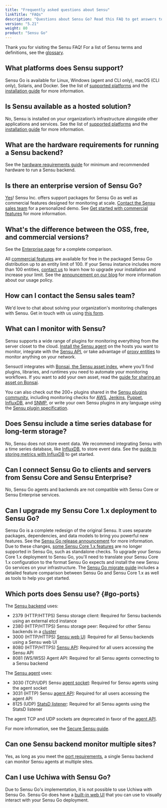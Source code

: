 ```yaml
---
title: "Frequently asked questions about Sensu"
linkTitle: "FAQs"
description: "Questions about Sensu Go? Read this FAQ to get answers to questions about what platforms Sensu supports and what you can monitor with Sensu."
version: "5.21"
weight: 80
product: "Sensu Go"
---
```


Thank you for visiting the Sensu FAQ!
For a list of Sensu terms and definitions, see the [glossary][7].

## What platforms does Sensu support?

Sensu Go is available for Linux, Windows (agent and CLI only), macOS (CLI only), Solaris, and Docker.
See the list of [supported platforms][1] and the [installation guide][2] for more information.

## Is Sensu available as a hosted solution?

No, Sensu is installed on your organization’s infrastructure alongside other applications and services.
See the list of [supported platforms][1] and the [installation guide][2] for more information.

## What are the hardware requirements for running a Sensu backend?

See the [hardware requirements guide][5] for minimum and recommended hardware to run a Sensu backend.

## Is there an enterprise version of Sensu Go?

[Yes][31]! Sensu Inc. offers support packages for Sensu Go as well as commercial features designed for monitoring at scale.
[Contact the Sensu sales team][6] for a personalized demo.
See [Get started with commercial features][28] for more information.

## What's the difference between the OSS, free, and commercial versions?

See the [Enterprise page][30] for a complete comparison. 

All [commercial features][28] are available for free in the packaged Sensu Go distribution up to an entity limit of 100.
If your Sensu instance includes more than 100 entities, [contact us][36] to learn how to upgrade your installation and increase your limit.
See the [announcement on our blog][34] for more information about our usage policy.

## How can I contact the Sensu sales team?

We'd love to chat about solving your organization's monitoring challenges with Sensu.
Get in touch with us using [this form][6].

## What can I monitor with Sensu?

Sensu supports a wide range of plugins for monitoring everything from the server closet to the cloud.
[Install the Sensu agent][8] on the hosts you want to monitor, integrate with the [Sensu API][9], or take advantage of [proxy entities][10] to monitor anything on your network.

Sensuctl integrates with [Bonsai, the Sensu asset index][32], where you’ll find plugins, libraries, and runtimes you need to automate your monitoring workflows.
If you want to add your own asset, read the [guide for sharing an asset on Bonsai][33].

You can also check out the 200+ plugins shared in the [Sensu plugins community][11], including monitoring checks for [AWS][13], [Jenkins][14], [Puppet][15], [InfluxDB][16], and [SNMP][17], or write your own Sensu plugins in any language using the [Sensu plugin specification][12].

## Does Sensu include a time series database for long-term storage?

No, Sensu does not store event data.
We recommend integrating Sensu with a time series database, like [InfluxDB][19], to store event data.
See the [guide to storing metrics with InfluxDB][18] to get started.

## Can I connect Sensu Go to clients and servers from Sensu Core and Sensu Enterprise?

No, Sensu Go agents and backends are not compatible with Sensu Core or Sensu Enterprise services.

## Can I upgrade my Sensu Core 1.x deployment to Sensu Go?

Sensu Go is a complete redesign of the original Sensu.
It uses separate packages, dependencies, and data models to bring you powerful new features.
See the [Sensu Go release announcement][3] for more information.
Due to these changes, [some Sensu Core 1.x features][4] are no longer supported in Sensu Go, such as standalone checks.
To upgrade your Sensu Core 1.x deployment to Sensu Go, you'll need to translate your Sensu Core 1.x configuration to the format Sensu Go expects and install the new Sensu Go services on your infrastructure.
The [Sensu Go migrate guide][4] includes a detailed feature comparison between Sensu Go and Sensu Core 1.x as well as tools to help you get started.

## Which ports does Sensu use? {#go-ports}

The [Sensu backend][25] uses:

- 2379 (HTTP/HTTPS) Sensu storage client: Required for Sensu backends using an external etcd instance
- 2380 (HTTP/HTTPS) Sensu storage peer: Required for other Sensu backends in a [cluster][27]
- 3000 (HTTP/HTTPS) [Sensu web UI][24]: Required for all Sensu backends using a Sensu web UI
- 8080 (HTTP/HTTPS) [Sensu API][9]: Required for all users accessing the Sensu API
- 8081 (WS/WSS) Agent API: Required for all Sensu agents connecting to a Sensu backend

The [Sensu agent][26] uses:

- 3030 (TCP/UDP) Sensu [agent socket][21]: Required for Sensu agents using the agent socket
- 3031 (HTTP) Sensu [agent API][21]: Required for all users accessing the agent API
- 8125 (UDP) [StatsD listener][23]: Required for all Sensu agents using the StatsD listener

The agent TCP and UDP sockets are deprecated in favor of the [agent API][21].

For more information, see the [Secure Sensu guide][20].

## Can one Sensu backend monitor multiple sites?

Yes, as long as you meet the [port requirements][37], a single Sensu backend can monitor Sensu agents at multiple sites.

## Can I use Uchiwa with Sensu Go?

Due to Sensu Go's implementation, it is not possible to use Uchiwa with Sensu Go.
Sensu Go does have a [built-in web UI][29] that you can use to visually interact with your Sensu Go deployment.


[1]: ../platforms/
[2]: ../installation/install-sensu/
[3]: https://blog.sensu.io/sensu-go-is-here/
[4]: ../installation/upgrade/
[5]: ../installation/recommended-hardware/
[6]: https://sensu.io/sales/
[7]: ../learn/glossary/
[8]: ../installation/install-sensu#install-sensu-agents
[9]: ../api/overview/
[10]: ../reference/entities/#proxy-entities
[11]: https://github.com/sensu-plugins/
[12]: https://docs.sensu.io/plugins/1.0/reference/#the-sensu-plugin-specification
[13]: https://github.com/sensu-plugins/sensu-plugins-aws/
[14]: https://github.com/sensu-plugins/sensu-plugins-jenkins/
[15]: https://github.com/sensu-plugins/sensu-plugins-puppet/
[16]: https://github.com/sensu-plugins/sensu-plugins-influxdb/
[17]: https://github.com/sensu-plugins/sensu-plugins-snmp/
[18]: ../guides/influx-db-metric-handler/
[19]: https://www.influxdata.com/
[20]: ../guides/securing-sensu/
[21]: ../reference/agent#create-monitoring-events-using-the-agent-api
[22]: ../reference/agent/#using-the-http-socket
[23]: ../reference/agent/#create-monitoring-events-using-the-statsd-listener
[24]: ../web-ui/sign-in/
[25]: ../reference/backend/
[26]: ../reference/agent/
[27]: ../guides/clustering/
[28]: ../commercial/
[29]: ../web-ui/sign-in/
[30]: https://sensu.io/enterprise/
[31]: https://blog.sensu.io/enterprise-features-in-sensu-go/
[32]: https://bonsai.sensu.io/
[33]: ../reference/assets/#share-an-asset-on-bonsai
[34]: https://blog.sensu.io/one-year-of-sensu-go/
[36]: https://sensu.io/contact/
[37]: #go-ports
